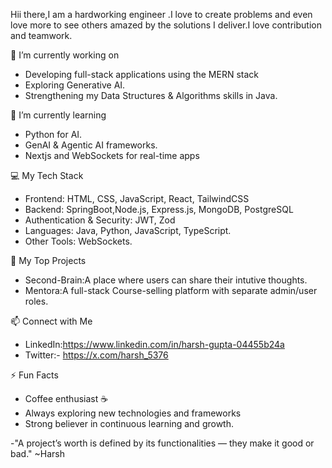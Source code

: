 Hii there,I am a hardworking engineer .I love to create problems and even love more to see others amazed by the solutions I deliver.I love contribution and teamwork.


🔭 I’m currently working on
- Developing full-stack applications using the MERN stack
- Exploring Generative AI.
- Strengthening my Data Structures & Algorithms skills in Java.


🌱 I’m currently learning
- Python for AI.
- GenAI & Agentic AI frameworks.
- Nextjs and WebSockets for real-time apps


 💻 My Tech Stack
- Frontend: HTML, CSS, JavaScript, React, TailwindCSS  
- Backend: SpringBoot,Node.js, Express.js, MongoDB, PostgreSQL  
- Authentication & Security: JWT, Zod  
- Languages: Java, Python, JavaScript, TypeScript. 
- Other Tools: WebSockets.  


📂 My Top Projects

- Second-Brain:A place where users can share their intutive thoughts.
- Mentora:A full-stack Course-selling platform with separate admin/user roles.


📫 Connect with Me
- LinkedIn:https://www.linkedin.com/in/harsh-gupta-04455b24a
- Twitter:- https://x.com/harsh_5376

⚡ Fun Facts
- Coffee enthusiast ☕  
- Always exploring new technologies and frameworks  
- Strong believer in continuous learning and growth.

 -"A project’s worth is defined by its functionalities — they make it good or bad." ~Harsh
